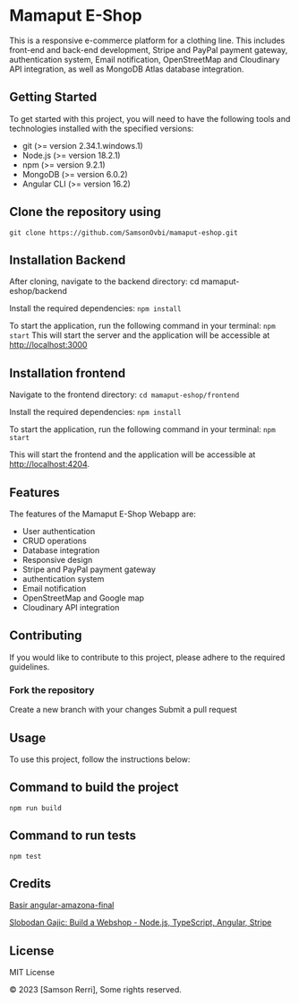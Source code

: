# Mamaput E-Shop

This is a responsive e-commerce platform for a clothing line. This includes front-end and back-end development, Stripe and PayPal payment gateway, authentication system, Email notification, OpenStreetMap and Cloudinary API integration, as well as MongoDB Atlas database integration.

## Getting Started

To get started with this project, you will need to have the following tools and technologies installed with the specified versions:

- git (>= version 2.34.1.windows.1)
- Node.js (>= version 18.2.1)
- npm (>= version 9.2.1)
- MongoDB (>= version 6.0.2)
- Angular CLI (>= version 16.2)

## Clone the repository using

`git clone https://github.com/SamsonOvbi/mamaput-eshop.git`

## Installation Backend

After cloning, navigate to the backend directory:
cd mamaput-eshop/backend

Install the required dependencies:
`npm install`

To start the application, run the following command in your terminal:
`npm start`
This will start the server and the application will be accessible at <http://localhost:3000>

## Installation frontend

Navigate to the frontend directory:
`cd mamaput-eshop/frontend`

Install the required dependencies:
`npm install`

To start the application, run the following command in your terminal:
`npm start`

This will start the frontend and the application will be accessible at <http://localhost:4204>.

## Features

The features of the Mamaput E-Shop Webapp are:

- User authentication
- CRUD operations
- Database integration
- Responsive design
- Stripe and PayPal payment gateway
- authentication system
- Email notification
- OpenStreetMap and Google map
- Cloudinary API integration

## Contributing

If you would like to contribute to this project, please adhere to the required guidelines.

### Fork the repository

Create a new branch with your changes
Submit a pull request

## Usage

To use this project, follow the instructions below:

## Command to build the project

`npm run build`

## Command to run tests

`npm test`

## Credits

[Basir angular-amazona-final](https://github.com/basir/angular-amazona-final.git)

[Slobodan Gajic: Build a Webshop - Node.js, TypeScript, Angular, Stripe](https://youtu.be/Kbauf9IgsC4)

## License

MIT License

© 2023 [Samson Rerri], Some rights reserved.